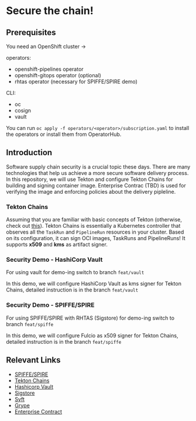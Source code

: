 # Secure the chain!

## Prerequisites
You need an OpenShift cluster ->

operators: 
- openshift-pipelines operator
- openshift-gitops operator (optional)
- rhtas operator (necessary for SPIFFE/SPIRE demo)

CLI:
- oc 
- cosign 
- vault 

You can run `oc apply -f operators/<operator>/subscription.yaml` to install the operators or install them from OperatorHub.

## Introduction

Software supply chain security is a crucial topic these days. There are many technologies that help us achieve a more secure software delivery process. In this repository, we will use Tekton and configure Tekton Chains for building and signing container image. Enterprise Contrac (TBD) is used for verifying the image and enforcing policies about the delivery pipleline.

### Tekton Chains
Assuming that you are familiar with basic concepts of Tekton (otherwise, check out [this](https://tekton.dev/docs/concepts/overview/)). Tekton Chains is essentially a Kubernetes controller that observes all the `TaskRun` and `PipelineRun` resources in your cluster. Based on its configuration, it can sign OCI images, TaskRuns and PipelineRuns! It supports **x509** and **kms** as artifact signer.

### Security Demo - HashiCorp Vault

For using vault for demo-ing switch to branch `feat/vault`

In this demo, we will configure HashiCorp Vault as kms signer for Tekton Chains, detailed instruction is in the branch `feat/vault`

### Security Demo - SPIFFE/SPIRE

For using SPIFFE/SPIRE with RHTAS (Sigstore) for demo-ing switch to branch `feat/spiffe`

In this demo, we will configure Fulcio as x509 signer for Tekton Chains, detailed instruction is in the branch `feat/spiffe`


## Relevant Links

- [SPIFFE/SPIRE](https://spiffe.io/)
- [Tekton Chains](https://tekton.dev/docs/chains/)
- [Hashicorp Vault](https://www.vaultproject.io/)
- [Sigstore](https://www.sigstore.dev/)
- [Syft](https://github.com/anchore/syft)
- [Grype](https://github.com/anchore/grype)
- [Enterprise Contract](https://enterprisecontract.dev/)